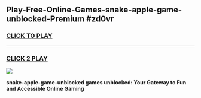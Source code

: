 
## Play-Free-Online-Games-snake-apple-game-unblocked-Premium #zd0vr
<h3>
<a href="https://premium.freeplayer.one?title=snake-apple-game-unblocked&ref=8M">CLICK TO PLAY</a></h3>
<hr>

<h3>
<a href="https://premium.freeplayer.one?title=snake-apple-game-unblocked&ref=8M">CLICK 2 PLAY</a>
  
</h3>

<a href="https://premium.freeplayer.one?title=snake-apple-game-unblocked&ref=8M"><img src="https://clearcache.store/games.png"></a>


**snake-apple-game-unblocked games unblocked: Your Gateway to Fun and Accessible Online Gaming**
